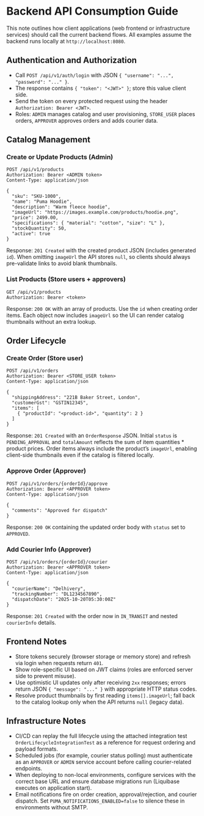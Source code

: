 # Backend API Consumption Guide

This note outlines how client applications (web frontend or infrastructure services) should call the current backend flows. All examples assume the backend runs locally at `http://localhost:8080`.

## Authentication and Authorization

- Call `POST /api/v1/auth/login` with JSON `{ "username": "...", "password": "..." }`.
- The response contains `{ "token": "<JWT>" }`; store this value client side.
- Send the token on every protected request using the header `Authorization: Bearer <JWT>`.
- Roles: `ADMIN` manages catalog and user provisioning, `STORE_USER` places orders, `APPROVER` approves orders and adds courier data.

## Catalog Management

### Create or Update Products (Admin)

```
POST /api/v1/products
Authorization: Bearer <ADMIN token>
Content-Type: application/json

{
  "sku": "SKU-1000",
  "name": "Puma Hoodie",
  "description": "Warm fleece hoodie",
  "imageUrl": "https://images.example.com/products/hoodie.png",
  "price": 2499.00,
  "specifications": { "material": "cotton", "size": "L" },
  "stockQuantity": 50,
  "active": true
}
```

Response: `201 Created` with the created product JSON (includes generated `id`). When omitting
`imageUrl` the API stores `null`, so clients should always pre-validate links to avoid blank
thumbnails.

### List Products (Store users + approvers)

```
GET /api/v1/products
Authorization: Bearer <token>
```

Response: `200 OK` with an array of products. Use the `id` when creating order items. Each object
now includes `imageUrl` so the UI can render catalog thumbnails without an extra lookup.

## Order Lifecycle

### Create Order (Store user)

```
POST /api/v1/orders
Authorization: Bearer <STORE_USER token>
Content-Type: application/json

{
  "shippingAddress": "221B Baker Street, London",
  "customerGst": "GSTIN12345",
  "items": [
    { "productId": "<product-id>", "quantity": 2 }
  ]
}
```

Response: `201 Created` with an `OrderResponse` JSON. Initial `status` is `PENDING_APPROVAL` and
`totalAmount` reflects the sum of item quantities \* product prices. Order items always include the
product’s `imageUrl`, enabling client-side thumbnails even if the catalog is filtered locally.

### Approve Order (Approver)

```
POST /api/v1/orders/{orderId}/approve
Authorization: Bearer <APPROVER token>
Content-Type: application/json

{
  "comments": "Approved for dispatch"
}
```

Response: `200 OK` containing the updated order body with `status` set to `APPROVED`.

### Add Courier Info (Approver)

```
POST /api/v1/orders/{orderId}/courier
Authorization: Bearer <APPROVER token>
Content-Type: application/json

{
  "courierName": "Delhivery",
  "trackingNumber": "DL1234567890",
  "dispatchDate": "2025-10-20T05:30:00Z"
}
```

Response: `201 Created` with the order now in `IN_TRANSIT` and nested `courierInfo` details.

## Frontend Notes

- Store tokens securely (browser storage or memory store) and refresh via login when requests return `401`.
- Show role-specific UI based on JWT claims (roles are enforced server side to prevent misuse).
- Use optimistic UI updates only after receiving `2xx` responses; errors return JSON `{ "message": "..." }` with appropriate HTTP status codes.
- Resolve product thumbnails by first reading `items[].imageUrl`; fall back to the catalog lookup only when the API returns `null` (legacy data).

## Infrastructure Notes

- CI/CD can replay the full lifecycle using the attached integration test `OrderLifecycleIntegrationTest` as a reference for request ordering and payload formats.
- Scheduled jobs (for example, courier status polling) must authenticate as an `APPROVER` or `ADMIN` service account before calling courier-related endpoints.
- When deploying to non-local environments, configure services with the correct base URL and ensure database migrations run (Liquibase executes on application start).
- Email notifications fire on order creation, approval/rejection, and courier dispatch. Set `PUMA_NOTIFICATIONS_ENABLED=false` to silence these in environments without SMTP.
